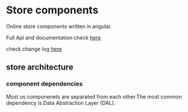 # Store components

Online store components written in angular.

Full Api and documentation check [here](https://nodeart.github.io/)

check change log [here](https://github.com/NodeArt/angular-commerce/blob/master/CHANGELOG.md)

## store architecture

### component dependencies
Most os componenets are separated from each other.The most common dependency is Data Abstraction Layer (DAL).

